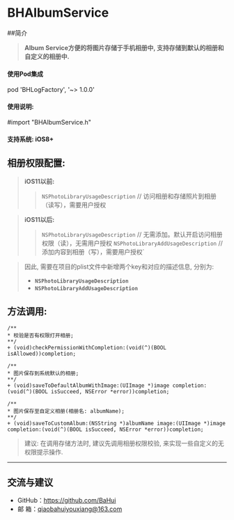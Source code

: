 # BHAlbumService

##简介
>   **Album Service方便的将图片存储于手机相册中,  支持存储到默认的相册和自定义的相册中.** 

#### 使用Pod集成
pod 'BHLogFactory', '~> 1.0.0'

#### 使用说明:
#import "BHAlbumService.h"

#### 支持系统:  iOS8+

## 相册权限配置:
>  **iOS11以前:** 
>>`NSPhotoLibraryUsageDescription` // 访问相册和存储照片到相册（读写），需要用户授权

>    **iOS11以后:**
>> `NSPhotoLibraryUsageDescription`  // 无需添加。默认开启访问相册权限（读），无需用户授权
`NSPhotoLibraryAddUsageDescription`  // 添加内容到相册（写），需要用户授权`


> 因此, 需要在项目的plist文件中新增两个key和对应的描述信息, 分别为:
>* **`NSPhotoLibraryUsageDescription`**
>* **`NSPhotoLibraryAddUsageDescription`**

## 方法调用:
```
/**
* 校验是否有权限打开相册;
**/
+ (void)checkPermissionWithCompletion:(void(^)(BOOL isAllowed))completion;

/**
* 图片保存到系统默认的相册;
**/
+ (void)saveToDefaultAlbumWithImage:(UIImage *)image completion:(void(^)(BOOL isSucceed, NSError *error))completion;

/**
* 图片保存至自定义相册(相册名: albumName);
**/
+ (void)saveToCustomAlbum:(NSString *)albumName image:(UIImage *)image completion:(void(^)(BOOL isSucceed, NSError *error))completion;

```
> 建议: 在调用存储方法时, 建议先调用相册权限校验, 来实现一些自定义的无权限提示操作.

-------------------


## 交流与建议
- GitHub：<https://github.com/BaHui>
- 邮  箱：<qiaobahuiyouxiang@163.com>

